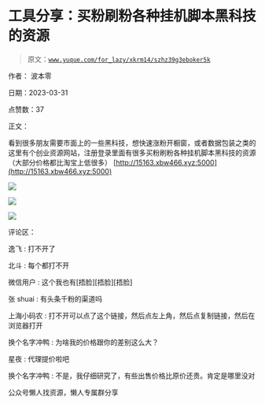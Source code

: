 # 工具分享：买粉刷粉各种挂机脚本黑科技的资源

> 原文：[`www.yuque.com/for_lazy/xkrm14/szhz39g3eboker5k`](https://www.yuque.com/for_lazy/xkrm14/szhz39g3eboker5k)



作者： 波本零



日期：2023-03-31



点赞数：37



正文：



看到很多朋友需要市面上的一些黑科技，想快速涨粉开橱窗，或者数据包装之类的 这里有个创业资源网站，注册登录里面有很多买粉刷粉各种挂机脚本黑科技的资源（大部分价格都比淘宝上低很多） [http://15163.xbw466.xyz:5000](http://15163.xbw466.xyz:5000)



![](img/ffdbb1fc341f1a1ab62baf1adf1ad9f0.png)  

![](img/6eccbc64830a7e618c07b8ecea4f6562.png)  

![](img/e66d69156dce05421da74407ac25a8cc.png)  

评论区：



逸飞 : 打不开了



北斗 : 每个都打不开



微信用户 : 这个我也有[捂脸][捂脸][捂脸]



张 shuai : 有头条千粉的渠道吗



上海小码农 : 打不开可以点了这个链接，然后点左上角，然后点复制链接，然后在浏览器打开



换个名字冲鸭 : 为啥我的价格跟你的差别这么大？



星夜 : 代理提价啦吧



换个名字冲鸭 : 不是，我仔细研究了，有些出售价格比原价还贵。肯定是哪里没对



公众号懒人找资源，懒人专属群分享

</ne-p></ne-p></ne-p>